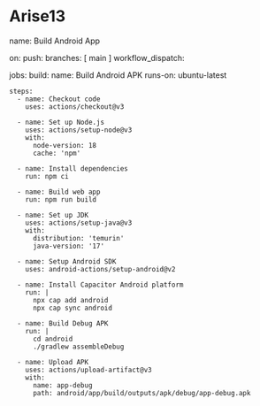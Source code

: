 # Arise13
name: Build Android App

on:
  push:
    branches: [ main ]
  workflow_dispatch:

jobs:
  build:
    name: Build Android APK
    runs-on: ubuntu-latest
    
    steps:
      - name: Checkout code
        uses: actions/checkout@v3
        
      - name: Set up Node.js
        uses: actions/setup-node@v3
        with:
          node-version: 18
          cache: 'npm'
          
      - name: Install dependencies
        run: npm ci
        
      - name: Build web app
        run: npm run build
        
      - name: Set up JDK
        uses: actions/setup-java@v3
        with:
          distribution: 'temurin'
          java-version: '17'
          
      - name: Setup Android SDK
        uses: android-actions/setup-android@v2
        
      - name: Install Capacitor Android platform
        run: |
          npx cap add android
          npx cap sync android
          
      - name: Build Debug APK
        run: |
          cd android
          ./gradlew assembleDebug
          
      - name: Upload APK
        uses: actions/upload-artifact@v3
        with:
          name: app-debug
          path: android/app/build/outputs/apk/debug/app-debug.apk
          
